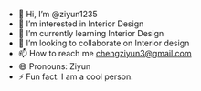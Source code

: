 - 👋 Hi, I’m @ziyun1235
- 👀 I’m interested in Interior Design
- 🌱 I’m currently learning Interior Design
- 💞️ I’m looking to collaborate on Interior design
- 📫 How to reach me chengziyun3@gmail.com
- 😄 Pronouns: Ziyun
- ⚡ Fun fact: I am a cool person.

<!---
ziyun1235/ziyun1235 is a ✨ special ✨ repository because its `README.md` (this file) appears on your GitHub profile.
You can click the Preview link to take a look at your changes.
--->
